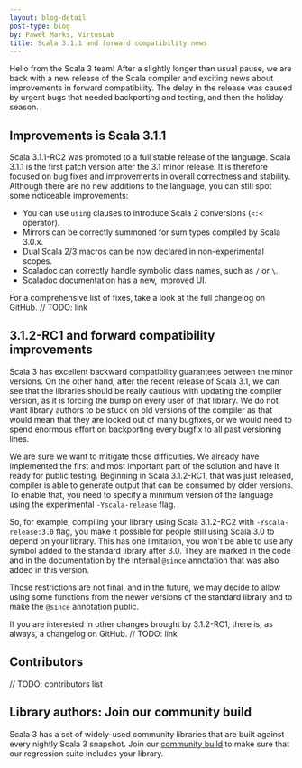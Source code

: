 ```yaml
---
layout: blog-detail
post-type: blog
by: Paweł Marks, VirtusLab
title: Scala 3.1.1 and forward compatibility news
---
```


Hello from the Scala 3 team! After a slightly longer than usual pause, we are back with a new release of the Scala compiler and exciting news about improvements in forward compatibility. The delay in the release was caused by urgent bugs that needed backporting and testing, and then the holiday season.

## Improvements is Scala 3.1.1

Scala 3.1.1-RC2 was promoted to a full stable release of the language. Scala 3.1.1 is the first patch version after the 3.1 minor release. It is therefore focused on bug fixes and improvements in overall correctness and stability. Although there are no new additions to the language, you can still spot some noticeable improvements:

- You can use `using` clauses to introduce Scala 2 conversions (`<:<` operator).
- Mirrors can be correctly summoned for sum types compiled by Scala 3.0.x.
- Dual Scala 2/3 macros can be now declared in non-experimental scopes.
- Scaladoc can correctly handle symbolic class names, such as `/` or `\`.
- Scaladoc documentation has a new, improved UI.

For a comprehensive list of fixes, take a look at the full changelog on GitHub. // TODO: link

## 3.1.2-RC1 and forward compatibility improvements

Scala 3 has excellent backward compatibility guarantees between the minor versions. On the other hand, after the recent release of Scala 3.1, we can see that the libraries should be really cautious with updating the compiler version, as it is forcing the bump on every user of that library. We do not want library authors to be stuck on old versions of the compiler as that would mean that they are locked out of many bugfixes, or we would need to spend enormous effort on backporting every bugfix to all past versioning lines.

We are sure we want to mitigate those difficulties. We already have implemented the first and most important part of the solution and have it ready for public testing. Beginning in Scala 3.1.2-RC1, that was just released, compiler is able to generate output that can be consumed by older versions. To enable that, you need to specify a minimum version of the language using the experimental `-Yscala-release` flag.

So, for example, compiling your library using Scala 3.1.2-RC2 with `-Yscala-release:3.0` flag, you make it possible for people still using Scala 3.0 to depend on your library. This has one limitation, you won't be able to use any symbol added to the standard library after 3.0. They are marked in the code and in the documentation by the internal `@since` annotation that was also added in this version.

Those restrictions are not final, and in the future, we may decide to allow using some functions from the newer versions of the standard library and to make the `@since` annotation public.

If you are interested in other changes brought by 3.1.2-RC1, there is, as always, a changelog on GitHub.  // TODO: link

## Contributors

// TODO: contributors list

## Library authors: Join our community build

Scala 3 has a set of widely-used community libraries that are built against every nightly Scala 3 snapshot.
Join our [community build](https://github.com/lampepfl/dotty/tree/master/community-build)
to make sure that our regression suite includes your library.

[Scastie]: https://scastie.scala-lang.org/?target=dotty

[@odersky]: https://github.com/odersky
[@DarkDimius]: https://github.com/DarkDimius
[@smarter]: https://github.com/smarter
[@felixmulder]: https://github.com/felixmulder
[@nicolasstucki]: https://github.com/nicolasstucki
[@liufengyun]: https://github.com/liufengyun
[@OlivierBlanvillain]: https://github.com/OlivierBlanvillain
[@biboudis]: https://github.com/biboudis
[@allanrenucci]: https://github.com/allanrenucci
[@Blaisorblade]: https://github.com/Blaisorblade
[@Duhemm]: https://github.com/Duhemm
[@AleksanderBG]: https://github.com/AleksanderBG
[@milessabin]: https://github.com/milessabin
[@anatoliykmetyuk]: https://github.com/anatoliykmetyuk
